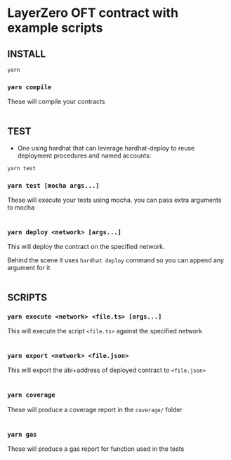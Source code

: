# LayerZero OFT contract with example scripts

## INSTALL

```bash
yarn
```


### `yarn compile`

These will compile your contracts
<br/><br/>


## TEST

- One using hardhat that can leverage hardhat-deploy to reuse deployment procedures and named accounts:

```bash
yarn test
```

### `yarn test [mocha args...]`

These will execute your tests using mocha. you can pass extra arguments to mocha
<br/><br/>

### `yarn deploy <network> [args...]`

This will deploy the contract on the specified network.

Behind the scene it uses `hardhat deploy` command so you can append any argument for it
<br/><br/>

## SCRIPTS

### `yarn execute <network> <file.ts> [args...]`

This will execute the script `<file.ts>` against the specified network
<br/><br/>

### `yarn export <network> <file.json>`

This will export the abi+address of deployed contract to `<file.json>`
<br/><br/>

### `yarn coverage`

These will produce a coverage report in the `coverage/` folder
<br/><br/>

### `yarn gas`

These will produce a gas report for function used in the tests
<br/><br/>
